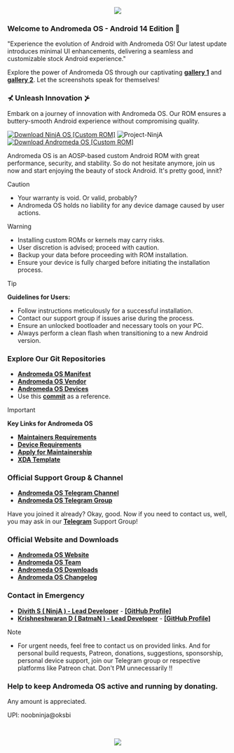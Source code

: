 <!-- Andromeda OS - Custom ROM README.md -->

<p align="center">
  <img src="https://i.ibb.co/X56zB1t/image-1.png" />
</p>

### Welcome to Andromeda OS - Android 14 Edition 📱

<p>"Experience the evolution of Android with Andromeda OS! Our latest update introduces minimal UI enhancements, delivering a seamless and customizable stock Android experience."</p>

Explore the power of Andromeda OS through our captivating [**gallery 1**](https://www.buymeacoffee.com/uglykid/gallery) and [**gallery 2**](https://projectninjaos.com/gallery). Let the screenshots speak for themselves!

### ⊀ Unleash Innovation ⊁

Embark on a journey of innovation with Andromeda OS. Our ROM ensures a buttery-smooth Android experience without compromising quality.

[![Download NinjA OS [Custom ROM]](https://img.shields.io/sourceforge/dm/ninja-os.svg)](https://projectninjaos.com/download) <img src="https://komarev.com/ghpvc/?username=Project-NinjA&style=flat-square" alt="Project-NinjA" />  [![Download Andromeda OS [Custom ROM]](https://img.shields.io/sourceforge/dt/ninja-os.svg)](https://projectandromedaos.com/download) 

Andromeda OS is an AOSP-based custom Android ROM with great performance, security, and stability. So do not hesitate anymore, join us now and start enjoying the beauty of stock Android. It's pretty good, innit?

> [!CAUTION]
> - Your warranty is void. Or valid, probably?
> - Andromeda OS holds no liability for any device damage caused by user actions.

> [!Warning]
> * Installing custom ROMs or kernels may carry risks.
> * User discretion is advised; proceed with caution.
> * Backup your data before proceeding with ROM installation.
> * Ensure your device is fully charged before initiating the installation process.

> [!Tip]
> **Guidelines for Users:**  
> * Follow instructions meticulously for a successful installation.
> * Contact our support group if issues arise during the process.
> * Ensure an unlocked bootloader and necessary tools on your PC.
> * Always perform a clean flash when transitioning to a new Android version.

### Explore Our Git Repositories
* [**Andromeda OS Manifest**](https://github.com/Project-NinjA/manifest)
* [**Andromeda OS Vendor**](https://github.com/Project-NinjA/vendor_aosp)
* [**Andromeda OS Devices**](https://github.com/ProjectNinjA-Devices)
* Use this [**commit**](https://github.com/ProjectNinjA-Devices/device_xiaomi_sweet/commit/7e3fd483f02bf4f8a5d23c35b6f1692aec35a2fb) as a reference.

> [!Important]
> **Key Links for Andromeda OS**
> * [**Maintainers Requirements**](https://projectninjaos.com/documentation)
> * [**Device Requirements**](https://projectninjaos.com/documentation)
> * [**Apply for Maintainership**](https://docs.google.com/forms/d/1eme8i0nXFNpv2fEfbskoANIwLUGy4KcYXssluWv6obE)
> * [**XDA Template**](https://raw.githubusercontent.com/Project-NinjA/docs/Tiramisu/xda_template.txt)

### Official Support Group & Channel
 * [**Andromeda OS Telegram Channel**](https://telegram.me/noobninja_os)
 * [**Andromeda OS Telegram Group**](https://telegram.me/noobninja_os)
 
Have you joined it already? Okay, good. Now if you need to contact us, well, you may ask in our [**Telegram**](https://telegram.me/noobninja_os) Support Group!

### Official Website and Downloads
 * [**Andromeda OS Website**](https://projectninjaos.com/)
 * [**Andromeda OS Team**](https://projectninjaos.com/team)
 * [**Andromeda OS Downloads**](https://projectninjaos.com/download)
 * [**Andromeda OS Changelog**](https://projectninjaos.com/changelog)

### Contact in Emergency
* [**Divith S ( NinjA ) - Lead Developer**](https://telegram.me/ninjaonsteroids) - [**[GitHub Profile]**](https://github.com/Divith123)
* [**Krishneshwaran D ( BatmaN ) - Lead Developer**](https://telegram.me/batmanonweeds) - [**[GitHub Profile]**](https://github.com/Divith123)
  
> [!Note] 
> * For urgent needs, feel free to contact us on provided links. And for personal build requests, Patreon, donations, suggestions, sponsorship, personal device support, join our Telegram group or respective platforms like Patreon chat. Don't PM unnecessarily !!

### Help to keep Andromeda OS active and running by donating. 
Any amount is appreciated. 

UPI: noobninja@oksbi

<br>

<p align="center">
  <img src="https://i.ibb.co/X56zB1t/image-1.png" />
</p>
